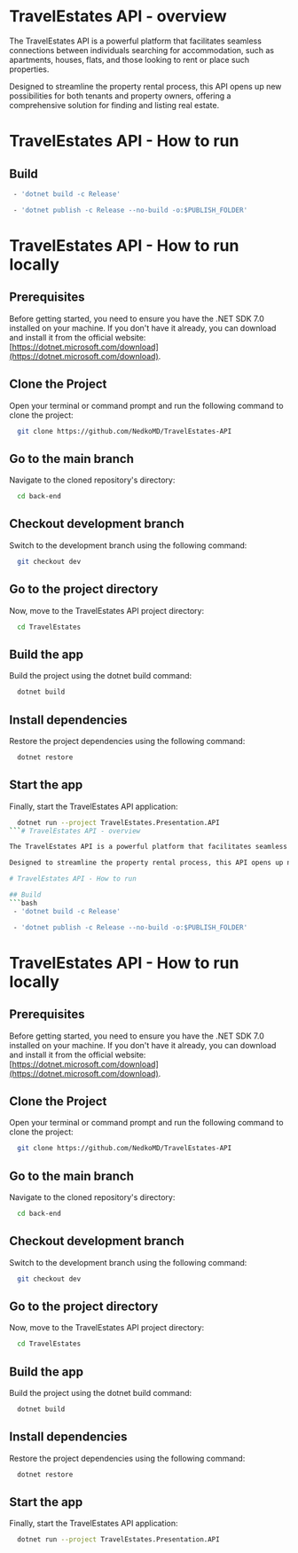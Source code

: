 # TravelEstates API - overview

The TravelEstates API is a powerful platform that facilitates seamless connections between individuals searching for accommodation, such as apartments, houses, flats, and those looking to rent or place such properties. 

Designed to streamline the property rental process, this API opens up new possibilities for both tenants and property owners, offering a comprehensive solution for finding and listing real estate.

# TravelEstates API - How to run

## Build
```bash
 - 'dotnet build -c Release'

 - 'dotnet publish -c Release --no-build -o:$PUBLISH_FOLDER'
```

# TravelEstates API - How to run locally

## Prerequisites

Before getting started, you need to ensure you have the .NET SDK 7.0 installed on your machine. If you don't have it already, you can download and install it from the official website: [https://dotnet.microsoft.com/download](https://dotnet.microsoft.com/download).

## Clone the Project

Open your terminal or command prompt and run the following command to clone the project:
```bash
  git clone https://github.com/NedkoMD/TravelEstates-API
```

## Go to the main branch

Navigate to the cloned repository's directory:
```bash
  cd back-end
```

## Checkout development branch

Switch to the development branch using the following command:
```bash
  git checkout dev
```

## Go to the project directory

Now, move to the TravelEstates API project directory:
```bash
  cd TravelEstates
```

## Build the app

Build the project using the dotnet build command:
```bash
  dotnet build
```

## Install dependencies

Restore the project dependencies using the following command:
```bash
  dotnet restore
```

## Start the app

Finally, start the TravelEstates API application:
```bash
  dotnet run --project TravelEstates.Presentation.API   
```# TravelEstates API - overview

The TravelEstates API is a powerful platform that facilitates seamless connections between individuals searching for accommodation, such as apartments, houses, flats, and those looking to rent or place such properties.

Designed to streamline the property rental process, this API opens up new possibilities for both tenants and property owners, offering a comprehensive solution for finding and listing real estate.

# TravelEstates API - How to run

## Build
```bash
 - 'dotnet build -c Release'

 - 'dotnet publish -c Release --no-build -o:$PUBLISH_FOLDER'
```

# TravelEstates API - How to run locally

## Prerequisites

Before getting started, you need to ensure you have the .NET SDK 7.0 installed on your machine. If you don't have it already, you can download and install it from the official website: [https://dotnet.microsoft.com/download](https://dotnet.microsoft.com/download).

## Clone the Project

Open your terminal or command prompt and run the following command to clone the project:
```bash
  git clone https://github.com/NedkoMD/TravelEstates-API
```

## Go to the main branch

Navigate to the cloned repository's directory:
```bash
  cd back-end
```

## Checkout development branch

Switch to the development branch using the following command:
```bash
  git checkout dev
```

## Go to the project directory

Now, move to the TravelEstates API project directory:
```bash
  cd TravelEstates
```

## Build the app

Build the project using the dotnet build command:
```bash
  dotnet build
```

## Install dependencies

Restore the project dependencies using the following command:
```bash
  dotnet restore
```

## Start the app

Finally, start the TravelEstates API application:
```bash
  dotnet run --project TravelEstates.Presentation.API   
```
